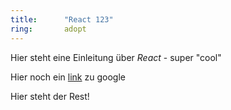 ```yaml
---
title:      "React 123"
ring:       adopt
---
```


Hier steht eine Einleitung über *React* - super "cool"

Hier noch ein [link](http://www.google.de) zu google

<!--except-->

Hier steht der Rest!
